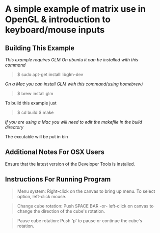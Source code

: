 A simple example of matrix use in OpenGL & introduction to keyboard/mouse inputs
================================================================================

Building This Example
---------------------

*This example requires GLM*
*On ubuntu it can be installed with this command*

>$ sudo apt-get install libglm-dev

*On a Mac you can install GLM with this command(using homebrew)*
>$ brew install glm

To build this example just 

>$ cd build
>$ make

*If you are using a Mac you will need to edit the makefile in the build directory*

The excutable will be put in bin

Additional Notes For OSX Users
------------------------------

Ensure that the latest version of the Developer Tools is installed.



Instructions For Running Program
--------------------------------
>Menu system: Right-click on the canvas to bring up menu. To select option, left-click mouse.

>Change cube rotation: Push SPACE BAR -or- left-click on canvas to change the direction of the cube's rotation.

>Pause cube rotation: Push 'p' to pause or continue the cube's rotation.


